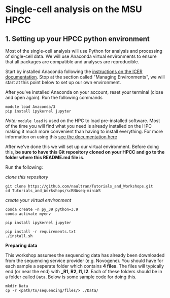 # <b>Single-cell analysis on the MSU HPCC</b>

## <b>1. Setting up your HPCC python environment</b>
Most of the single-cell analysis will use Python for analysis and processing of single-cell data. We will use Anaconda virtual environments to ensure that all packages are compatible and analyses are reproducible.

Start by installed Anaconda following the [instructions on the ICER documentation](https://docs.icer.msu.edu/Using_conda/). Stop at the section called "Managing Environments", we will start at this point below to set up our own environment.

After you've installed Anaconda on your account, reset your terminal (close and open again). Run the following commands

```{bash}
module load Anaconda/3
pip install ipykernel jupyter
```

<i>Note:</i> `module load` is used on the HPC to load pre-installed software. Most of the time you will find what you need is already installed on the HPC making it much more convenient than having to install everything. For more information on using this [see the documentation here](https://docs.icer.msu.edu/Intro_to_modules/)

After we've done this we will set up our virtual environment. Before doing this, <b>be sure to have this Git repository cloned on your HPCC and go to the folder where this README.md file is</b>.

Run the following:

<i>clone this repository</i>
```{bash}
git clone https://github.com/naultran/Tutorials_and_Workshops.git
cd Tutorials_and_Workshops/scRNAseq-miniWS
```

<i>create your virtual environment</i>
```{bash}
conda create -n py_39 python=3.9
conda activate myenv

pip install ipykernel jupyter

pip install -r requirements.txt
./install.sh
```
<b>Preparing data</b>

This workshop assumes the sequencing data has already been downloaded from the sequencing service provider (e.g. Novogene). You should have for each sample a seperate folder which contains <b>4 files</b>. The files will typically end (or near the end) with <b>_R1, R2, I1, I2</b>. Each of these folders should be in a folder called `Data`. Below is some sample code for doing this.

```{bash}
mkdir Data
cp -r <path/to/sequencing/files/> ./Data/
```




